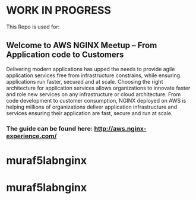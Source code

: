 
# WORK IN PROGRESS






This Repo is used for:
## Welcome to AWS NGINX Meetup – From Application code to Customers

Delivering modern applications has upped the needs to provide agile application services free from infrastructure constrains, while ensuring applications run faster, secured and at scale. Choosing the right architecture for application services allows organizations to innovate faster and role new services on any infrastructure or cloud architecture. 
From code development to customer consumption, NGINX deployed on AWS is helping millions of organizations deliver application infrastructure and services ensuring their application are fast, secure and run at scale.

### The guide can be found here: http://aws.nginx-experience.com/
# muraf5labnginx
# muraf5labnginx
